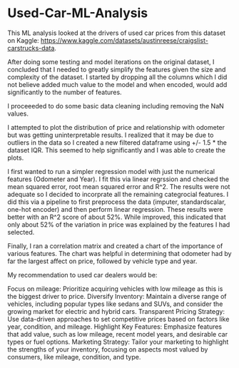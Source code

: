 # Used-Car-ML-Analysis
This ML analysis looked at the drivers of used car prices from this dataset on Kaggle: https://www.kaggle.com/datasets/austinreese/craigslist-carstrucks-data.

After doing some testing and model iterations on the original dataset, I concluded that I needed to greatly simplify the features given the size and complexity of the dataset. I started by dropping all the columns which I did not believe added much value to the model and when encoded, would add significantly to the number of features.

I proceeeded to do some basic data cleaning including removing the NaN values.

I attempted to plot the distribution of price and relationship with odometer but was getting uninterpretable results. I realized that it may be due to outliers in the data so I created a new filtered dataframe using +/- 1.5 * the dataset IQR. This seemed to help significantly and I was able to create the plots.

I first wanted to run a simpler regression model with just the numerical features (Odometer and Year). I fit this via linear regrssion and checked the mean squared error, root mean squared error and R^2. The results were not adequate so I decided to incorprate all the remaining categrocial features. I did this via a pipeline to first preprocess the data (imputer, standardscalar, one-hot encoder) and then perform linear regression. These results were better with an R^2 score of about 52%. While improved, this indicated that only about 52% of the variation in price was explained by the features I had selected.

Finally, I ran a correlation matrix and created a chart of the importance of various features. The chart was helpful in determining that odometer had by far the largest affect on price, followed by vehicle type and year.

My recommendation to used car dealers would be:

Focus on mileage: Prioritize acquiring vehicles with low mileage as this is the biggest driver to price.
Diversify Inventory: Maintain a diverse range of vehicles, including popular types like sedans and SUVs, and consider the growing market for electric and hybrid cars.
Transparent Pricing Strategy: Use data-driven approaches to set competitive prices based on factors like year, condition, and mileage.
Highlight Key Features: Emphasize features that add value, such as low mileage, recent model years, and desirable car types or fuel options.
Marketing Strategy: Tailor your marketing to highlight the strengths of your inventory, focusing on aspects most valued by consumers, like mileage, condition, and type.
